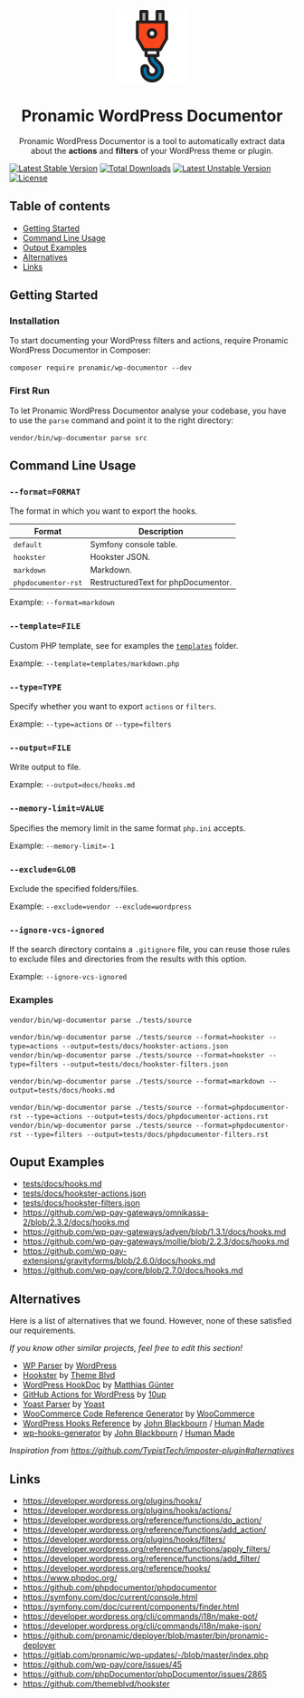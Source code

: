 <p align="center">
	<a href="https://github.com/pronamic/wp-documentor">
		<img src="logos/pronamic-wp-documentor.svgo-min.svg" alt="Pronamic WordPress Documentor" width="128" height="128">
	</a>
</p>

<h1 align="center">Pronamic WordPress Documentor</h3>

<p align="center">
	Pronamic WordPress Documentor is a tool to automatically extract data about the <strong>actions</strong> and <strong>filters</strong> of your WordPress theme or plugin.	
</p>

[![Latest Stable Version](https://poser.pugx.org/pronamic/wp-documentor/v)](//packagist.org/packages/pronamic/wp-documentor)
[![Total Downloads](https://poser.pugx.org/pronamic/wp-documentor/downloads)](//packagist.org/packages/pronamic/wp-documentor)
[![Latest Unstable Version](https://poser.pugx.org/pronamic/wp-documentor/v/unstable)](//packagist.org/packages/pronamic/wp-documentor)
[![License](https://poser.pugx.org/pronamic/wp-documentor/license)](//packagist.org/packages/pronamic/wp-documentor)

## Table of contents

- [Getting Started](#getting-started)
- [Command Line Usage](#command-line-usage)
- [Output Examples](#output-examples)
- [Alternatives](#alternatives)
- [Links](#links)

## Getting Started

### Installation

To start documenting your WordPress filters and actions, require Pronamic WordPress Documentor in Composer:

```
composer require pronamic/wp-documentor --dev
```

### First Run

To let Pronamic WordPress Documentor analyse your codebase, you have to use the `parse` command and point it to the right directory:

```
vendor/bin/wp-documentor parse src
```

## Command Line Usage

### `--format=FORMAT`

The format in which you want to export the hooks.

| Format              | Description                         |
| ------------------- | ----------------------------------- |
| `default`           | Symfony console table.              |
| `hookster`          | Hookster JSON.                      |
| `markdown`          | Markdown.                           |
| `phpdocumentor-rst` | RestructuredText for phpDocumentor. |

Example: `--format=markdown`

### `--template=FILE`

Custom PHP template, see for examples the [`templates`](templates) folder.

Example: `--template=templates/markdown.php`

### `--type=TYPE`

Specify whether you want to export `actions` or `filters`.

Example: `--type=actions` or `--type=filters`

### `--output=FILE`

Write output to file.

Example: `--output=docs/hooks.md`

### `--memory-limit=VALUE`

Specifies the memory limit in the same format `php.ini` accepts.

Example: `--memory-limit=-1`

### `--exclude=GLOB`

Exclude the specified folders/files.

Example: `--exclude=vendor --exclude=wordpress`

### `--ignore-vcs-ignored`

If the search directory contains a `.gitignore` file, you can reuse those rules to exclude files and directories from the results with this option.

Example: `--ignore-vcs-ignored`

### Examples

```
vendor/bin/wp-documentor parse ./tests/source
```

```
vendor/bin/wp-documentor parse ./tests/source --format=hookster --type=actions --output=tests/docs/hookster-actions.json
vendor/bin/wp-documentor parse ./tests/source --format=hookster --type=filters --output=tests/docs/hookster-filters.json
```

```
vendor/bin/wp-documentor parse ./tests/source --format=markdown --output=tests/docs/hooks.md
```

```
vendor/bin/wp-documentor parse ./tests/source --format=phpdocumentor-rst --type=actions --output=tests/docs/phpdocumentor-actions.rst
vendor/bin/wp-documentor parse ./tests/source --format=phpdocumentor-rst --type=filters --output=tests/docs/phpdocumentor-filters.rst
```

## Ouput Examples

- [tests/docs/hooks.md](tests/docs/hooks.md)
- [tests/docs/hookster-actions.json](tests/docs/hookster-actions.json)
- [tests/docs/hookster-filters.json](tests/docs/hookster-filters.json)
- https://github.com/wp-pay-gateways/omnikassa-2/blob/2.3.2/docs/hooks.md
- https://github.com/wp-pay-gateways/adyen/blob/1.3.1/docs/hooks.md
- https://github.com/wp-pay-gateways/mollie/blob/2.2.3/docs/hooks.md
- https://github.com/wp-pay-extensions/gravityforms/blob/2.6.0/docs/hooks.md
- https://github.com/wp-pay/core/blob/2.7.0/docs/hooks.md


## Alternatives

Here is a list of alternatives that we found. However, none of these satisfied our requirements.

*If you know other similar projects, feel free to edit this section!*

- [WP Parser](https://github.com/WordPress/phpdoc-parser) by [WordPress](https://github.com/WordPress)
- [Hookster](https://github.com/themeblvd/hookster) by [Theme Blvd](https://github.com/themeblvd)
- [WordPress HookDoc](https://github.com/matzeeable/wp-hookdoc) by [Matthias Günter](https://github.com/matzeeable)
- [GitHub Actions for WordPress](https://github.com/10up/actions-wordpress/blob/stable/hookdocs-workflow.md) by [10up](https://github.com/10up)
- [Yoast Parser](https://github.com/Yoast/code-documentation-extractor) by [Yoast](https://github.com/Yoast)
- [WooCommerce Code Reference Generator](https://github.com/woocommerce/code-reference) by [WooCommerce](https://github.com/woocommerce)
- [WordPress Hooks Reference](https://github.com/johnbillion/wp-hooks) by [John Blackbourn](https://github.com/johnbillion) / [Human Made](https://github.com/humanmade)
- [wp-hooks-generator](https://github.com/johnbillion/wp-hooks-generator) by [John Blackbourn](https://github.com/johnbillion) / [Human Made](https://github.com/humanmade)

*Inspiration from https://github.com/TypistTech/imposter-plugin#alternatives*

## Links

- https://developer.wordpress.org/plugins/hooks/
- https://developer.wordpress.org/plugins/hooks/actions/
- https://developer.wordpress.org/reference/functions/do_action/
- https://developer.wordpress.org/reference/functions/add_action/
- https://developer.wordpress.org/plugins/hooks/filters/
- https://developer.wordpress.org/reference/functions/apply_filters/
- https://developer.wordpress.org/reference/functions/add_filter/
- https://developer.wordpress.org/reference/hooks/
- https://www.phpdoc.org/
- https://github.com/phpdocumentor/phpdocumentor
- https://symfony.com/doc/current/console.html
- https://symfony.com/doc/current/components/finder.html
- https://developer.wordpress.org/cli/commands/i18n/make-pot/
- https://developer.wordpress.org/cli/commands/i18n/make-json/
- https://github.com/pronamic/deployer/blob/master/bin/pronamic-deployer
- https://gitlab.com/pronamic/wp-updates/-/blob/master/index.php
- https://github.com/wp-pay/core/issues/45
- https://github.com/phpDocumentor/phpDocumentor/issues/2865
- https://github.com/themeblvd/hookster
